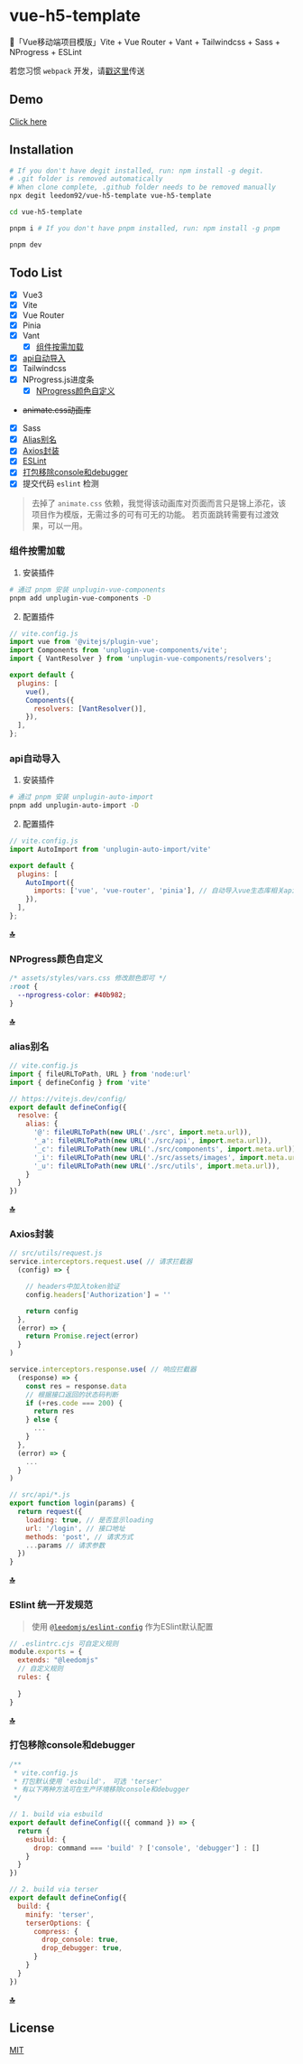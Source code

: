 # vue-h5-template

🍰「Vue移动端项目模版」Vite + Vue Router + Vant + Tailwindcss + Sass + NProgress + ESLint

若您习惯 `webpack` 开发，请[戳这里](https://github.com/leedom92/vue-h5-template/tree/vue-h5-webpack-template)传送

## Demo

[Click here](https://vue-h5-template.netlify.app)

## Installation

```bash
# If you don't have degit installed, run: npm install -g degit.
# .git folder is removed automatically
# When clone complete, .github folder needs to be removed manually
npx degit leedom92/vue-h5-template vue-h5-template 

cd vue-h5-template

pnpm i # If you don't have pnpm installed, run: npm install -g pnpm

pnpm dev
```

## <span id="todo-list">Todo List</span>

- [x] Vue3
- [x] Vite
- [x] Vue Router
- [x] Pinia
- [x] Vant
  - [x] [组件按需加载](#unplugin-vue-components)
- [x] [api自动导入](#unplugin-auto-import)
- [x] Tailwindcss
- [x] NProgress.js进度条
  - [x] [NProgress颜色自定义](#nprogress)
- ~~animate.css动画库~~
- [x] Sass
- [x] [Alias别名](#alias)
- [x] [Axios封装](#axios)
- [x] [ESLint](#standard)
- [x] [打包移除console和debugger](#drop)
- [x] 提交代码 `eslint` 检测

> 去掉了 `animate.css` 依赖，我觉得该动画库对页面而言只是锦上添花，该项目作为模版，无需过多的可有可无的功能。
> 若页面跳转需要有过渡效果，可以一用。

### <span id="unplugin-vue-components">组件按需加载</span>

1. 安装插件

``` sh
# 通过 pnpm 安装 unplugin-vue-components
pnpm add unplugin-vue-components -D
```

2. 配置插件

```js
// vite.config.js
import vue from '@vitejs/plugin-vue';
import Components from 'unplugin-vue-components/vite';
import { VantResolver } from 'unplugin-vue-components/resolvers';

export default {
  plugins: [
    vue(),
    Components({
      resolvers: [VantResolver()],
    }),
  ],
};

```

### <span id="unplugin-auto-import">api自动导入</span>

1. 安装插件

``` sh
# 通过 pnpm 安装 unplugin-auto-import
pnpm add unplugin-auto-import -D
```

2. 配置插件

```js
// vite.config.js
import AutoImport from 'unplugin-auto-import/vite'

export default {
  plugins: [
    AutoImport({
      imports: ['vue', 'vue-router', 'pinia'], // 自动导入vue生态库相关api
    }),
  ],
};

```

**[🔝](#todo-list)**

### <span id="nprogress">NProgress颜色自定义</span>

``` css
/* assets/styles/vars.css 修改颜色即可 */
:root {
  --nprogress-color: #40b982;
}

```

**[🔝](#todo-list)**

### <span id="alias">alias别名</span>

``` js
// vite.config.js
import { fileURLToPath, URL } from 'node:url'
import { defineConfig } from 'vite'

// https://vitejs.dev/config/
export default defineConfig({
  resolve: {
    alias: {
      '@': fileURLToPath(new URL('./src', import.meta.url)),
      '_a': fileURLToPath(new URL('./src/api', import.meta.url)),
      '_c': fileURLToPath(new URL('./src/components', import.meta.url)),
      '_i': fileURLToPath(new URL('./src/assets/images', import.meta.url)),
      '_u': fileURLToPath(new URL('./src/utils', import.meta.url)),
    }
  }
})

```

**[🔝](#todo-list)**

### <span id="axios">Axios封装</span>

``` js
// src/utils/request.js
service.interceptors.request.use( // 请求拦截器
  (config) => {

    // headers中加入token验证
    config.headers['Authorization'] = ''

    return config
  },
  (error) => {
    return Promise.reject(error)
  }
)

service.interceptors.response.use( // 响应拦截器
  (response) => {
    const res = response.data
    // 根据接口返回的状态码判断
    if (+res.code === 200) {
      return res
    } else {
      ...
    }
  },
  (error) => {
    ...
  }
)

// src/api/*.js
export function login(params) {
  return request({
    loading: true, // 是否显示loading
    url: '/login', // 接口地址
    methods: 'post', // 请求方式
    ...params // 请求参数
  })
}

```

**[🔝](#todo-list)**

### <span id="standard">ESlint 统一开发规范</span>

> 使用 [`@leedomjs/eslint-config`](https://www.npmjs.com/package/@leedomjs/eslint-config) 作为ESlint默认配置

``` js
// .eslintrc.cjs 可自定义规则
module.exports = {
  extends: "@leedomjs"
  // 自定义规则
  rules: {
    
  }
}
```

**[🔝](#todo-list)**

### <span id="drop">打包移除console和debugger</span>

``` js
/**
 * vite.config.js
 * 打包默认使用 'esbuild'， 可选 'terser'
 * 有以下两种方法可在生产环境移除console和debugger
 */

// 1. build via esbuild
export default defineConfig(({ command }) => {
  return {
    esbuild: {
      drop: command === 'build' ? ['console', 'debugger'] : []
    }
  }
})

// 2. build via terser
export default defineConfig({
  build: {
    minify: 'terser',
    terserOptions: {
      compress: {
        drop_console: true,
        drop_debugger: true,
      }
    }
  }
})
```

**[🔝](#todo-list)**

## License

[MIT](https://github.com/leedom92/vue-h5-template/blob/master/LICENSE)